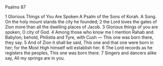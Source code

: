 Psalms 87

1	Glorious Things of You Are Spoken A Psalm of the Sons of Korah. A Song. On the holy mount stands the city he founded;
2	the Lord loves the gates of Zion more than all the dwelling places of Jacob.
3	Glorious things of you are spoken, O city of God.
4	Among those who know me I mention Rahab and Babylon; behold, Philistia and Tyre, with Cush — This one was born there, they say.
5	And of Zion it shall be said, This one and that one were born in her; for the Most High himself will establish her.
6	The Lord records as he registers the peoples, This one was born there.
7	Singers and dancers alike say, All my springs are in you.

